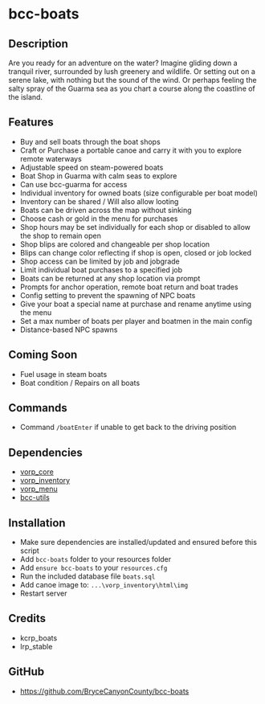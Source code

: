 # bcc-boats

## Description
Are you ready for an adventure on the water? Imagine gliding down a tranquil river, surrounded by lush greenery and wildlife. Or setting out on a serene lake, with nothing but the sound of the wind. Or perhaps feeling the salty spray of the Guarma sea as you chart a course along the coastline of the island.

## Features
- Buy and sell boats through the boat shops
- Craft or Purchase a portable canoe and carry it with you to explore remote waterways
- Adjustable speed on steam-powered boats
- Boat Shop in Guarma with calm seas to explore
 - Can use bcc-guarma for access
- Individual inventory for owned boats (size configurable per boat model)
- Inventory can be shared / Will also allow looting
- Boats can be driven across the map without sinking
- Choose cash or gold in the menu for purchases
- Shop hours may be set individually for each shop or disabled to allow the shop to remain open
- Shop blips are colored and changeable per shop location
- Blips can change color reflecting if shop is open, closed or job locked
- Shop access can be limited by job and jobgrade
- Limit individual boat purchases to a specified job
- Boats can be returned at any shop location via prompt
- Prompts for anchor operation, remote boat return and boat trades
- Config setting to prevent the spawning of NPC boats
- Give your boat a special name at purchase and rename anytime using the menu
- Set a max number of boats per player and boatmen in the main config
- Distance-based NPC spawns

## Coming Soon
- Fuel usage in steam boats
- Boat condition / Repairs on all boats

## Commands
- Command `/boatEnter` if unable to get back to the driving position

## Dependencies
- [vorp_core](https://github.com/VORPCORE/vorp-core-lua)
- [vorp_inventory](https://github.com/VORPCORE/vorp_inventory-lua)
- [vorp_menu](https://github.com/VORPCORE/vorp_menu)
- [bcc-utils](https://github.com/BryceCanyonCounty/bcc-utils)

## Installation
- Make sure dependencies are installed/updated and ensured before this script
- Add `bcc-boats` folder to your resources folder
- Add `ensure bcc-boats` to your `resources.cfg`
- Run the included database file `boats.sql`
- Add canoe image to: `...\vorp_inventory\html\img`
- Restart server

## Credits
- kcrp_boats
- lrp_stable

## GitHub
- https://github.com/BryceCanyonCounty/bcc-boats